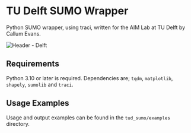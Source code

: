 # TU Delft SUMO Wrapper

Python SUMO wrapper, using traci, written for the AIM Lab at TU Delft by Callum Evans.

![Header - Delft](https://i.imgur.com/dYrHOPY.png)

## Requirements 

Python 3.10 or later is required. Dependencies are; `tqdm`, `matplotlib`, `shapely`, `sumolib` and `traci`.

## Usage Examples

Usage and output examples can be found in the `tud_sumo/examples` directory.